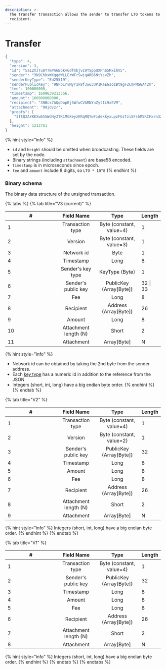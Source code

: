 ```yaml
---
description: >-
  The transfer transaction allows the sender to transfer LTO tokens to the
  recipient.
---
```


# Transfer

```javascript
{
  "type": 4,
  "version": 3,
  "id": "5a1ZVJTu8Y7mPA6BbkvGdfmbjvz9YSppQXPnb5MxihV5",
  "sender": "3N9ChkxWXqgdWLLErWFrSwjqARB6NtYsvZh",
  "senderKeyType": "Ed25519",
  "senderPublicKey": "9NFb1rvMyr1k8f3wu3UP1RaEGsozBt9gF2CmPMGGA42m",
  "fee": 100000000,
  "timestamp": 1609639213556,
  "amount": 100000000000,
  "recipient": "3NBcx7AQqDopBj3WfwCVARNYuZyt1L9xEVM",
  "attachment": "9Ajdvzr",
  "proofs": [
    "3ftQ2ArKKXw655WdHy2TK1MGXeyzKRqMQYwFidekkyxLpzFGsTziSFsbM5RCFxrn32EzisMgPWtQVQ4e5UqKUcES"
  ],
  "height": 1212761
}
```

{% hint style="info" %}
* `id` and `height` should be omitted when broadcasting. These fields are set by the node.
* Binary strings (including `attachment`) are base58 encoded.
* `timestamp` is in microseconds since epoch.
* `fee` and `amount` include 8 digits, so `LTO * 10^8`
{% endhint %}

### Binary schema

The binary data structure of the unsigned transaction.

{% tabs %}
{% tab title="V3 (current)" %}
<table><thead><tr><th width="150" data-type="number">#</th><th align="center">Field Name</th><th align="center">Type</th><th>Length</th></tr></thead><tbody><tr><td>1</td><td align="center">Transaction type</td><td align="center">Byte (constant, value=4)</td><td>1</td></tr><tr><td>2</td><td align="center">Version</td><td align="center">Byte (constant, value=3)</td><td>1</td></tr><tr><td>3</td><td align="center">Network id</td><td align="center">Byte</td><td>1</td></tr><tr><td>4</td><td align="center">Timestamp</td><td align="center">Long</td><td>8</td></tr><tr><td>5</td><td align="center">Sender's key type</td><td align="center">KeyType (Byte)</td><td>1</td></tr><tr><td>6</td><td align="center">Sender's public key</td><td align="center">PublicKey (Array[Byte])</td><td>32 | 33</td></tr><tr><td>7</td><td align="center">Fee</td><td align="center">Long</td><td>8</td></tr><tr><td>8</td><td align="center">Recipient</td><td align="center">Address (Array[Byte])</td><td>26</td></tr><tr><td>9</td><td align="center">Amount</td><td align="center">Long</td><td>8</td></tr><tr><td>10</td><td align="center">Attachment length (N)</td><td align="center">Short</td><td>2</td></tr><tr><td>11</td><td align="center">Attachment</td><td align="center">Array[Byte]</td><td>N</td></tr></tbody></table>

{% hint style="info" %}
* Network id can be obtained by taking the 2nd byte from the sender address.
* Each [key type](../../accounts/#key-types) has a numeric id in addition to the reference from the JSON.
* Integers (short, int, long) have a big endian byte order.
{% endhint %}
{% endtab %}

{% tab title="V2" %}
<table><thead><tr><th width="150">#</th><th align="center">Field Name</th><th align="center">Type</th><th>Length</th></tr></thead><tbody><tr><td>1</td><td align="center">Transaction type</td><td align="center">Byte (constant, value=4)</td><td>1</td></tr><tr><td>2</td><td align="center">Version</td><td align="center">Byte (constant, value=2)</td><td>1</td></tr><tr><td>3</td><td align="center">Sender's public key</td><td align="center">PublicKey (Array[Byte])</td><td>32</td></tr><tr><td>4</td><td align="center">Timestamp</td><td align="center">Long</td><td>8</td></tr><tr><td>5</td><td align="center">Amount</td><td align="center">Long</td><td>8</td></tr><tr><td>6</td><td align="center">Fee</td><td align="center">Long</td><td>8</td></tr><tr><td>7</td><td align="center">Recipient</td><td align="center">Address (Array[Byte])</td><td>26</td></tr><tr><td>8</td><td align="center">Attachment length (N)</td><td align="center">Short</td><td>2</td></tr><tr><td>9</td><td align="center">Attachment</td><td align="center">Array[Byte]</td><td>N</td></tr></tbody></table>

{% hint style="info" %}
Integers (short, int, long) have a big endian byte order.
{% endhint %}
{% endtab %}

{% tab title="V1" %}
<table><thead><tr><th width="150">#</th><th align="center">Field Name</th><th align="center">Type</th><th>Length</th></tr></thead><tbody><tr><td>1</td><td align="center">Transaction type</td><td align="center">Byte (constant, value=4)</td><td>1</td></tr><tr><td>2</td><td align="center">Sender's public key</td><td align="center">PublicKey (Array[Byte])</td><td>32</td></tr><tr><td>3</td><td align="center">Timestamp</td><td align="center">Long</td><td>8</td></tr><tr><td>4</td><td align="center">Amount</td><td align="center">Long</td><td>8</td></tr><tr><td>5</td><td align="center">Fee</td><td align="center">Long</td><td>8</td></tr><tr><td>6</td><td align="center">Recipient</td><td align="center">Address (Array[Byte])</td><td>26</td></tr><tr><td>7</td><td align="center">Attachment length (N)</td><td align="center">Short</td><td>2</td></tr><tr><td>8</td><td align="center">Attachment</td><td align="center">Array[Byte]</td><td>N</td></tr></tbody></table>

{% hint style="info" %}
Integers (short, int, long) have a big endian byte order.
{% endhint %}
{% endtab %}
{% endtabs %}
